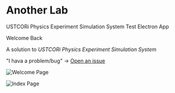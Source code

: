 # Another Lab

USTCORi Physics Experiment Simulation System Test Electron App

Welcome Back

A solution to *USTCORi Physics Experiment Simulation System*

"I hava a problem/bug" -> [Open an issue](https://github.com/lightsing/Another-Lab/issues)

![Welcome Page](https://pbs.twimg.com/media/C8Y-yArVYAAueC0.jpg:large)

![Index Page](https://pbs.twimg.com/media/C8Y-yAsVoAEFASU.jpg:large)
